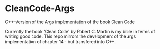 # CleanCode-Args
C++-Version of the Args implementation of the book Clean Code

Currently the book 'Clean Code' by Robert C. Martin is my bible in terms of writing good code.
This repo mirrors the development of the args implementation of chapter 14 - but transfered into C++.
